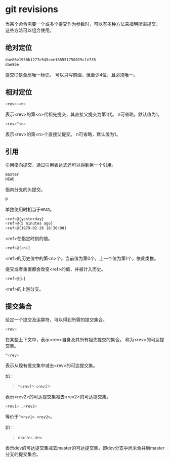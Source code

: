 # git revisions

当某个命令需要一个或多个提交作为参数时，可以有多种方法来指明所需提交。
这些方法可以组合使用。

## 绝对定位

```bash
dae86e1950b1277e545cee180551750029cfe735
dae86e
```

提交ID是全局唯一标识。
可以只写前缀，但至少4位，且必须唯一。

## 相对定位

```bash
<rev>~<n>
```

表示<rev\>的第<n\>代祖先提交，其直接父提交为第1代。
n可省略，默认值为1。

```bash
<rev>^<n>
```

表示<rev\>的第<n\>个直接父提交。
n可省略，默认值为1。

## 引用

引用指向提交，通过引用表达式还可以得到另一个引用。

```bash
master
HEAD
```

指向分支的头提交。

```bash
@
```

单独使用时相当于`HEAD`。

```bash
<ref>@{yesterday}
<ref>@{5 minutes ago}
<ref>@{1979-02-26 18:30:00}
```

<ref\>在指定时刻的值。

```bash
<ref>@{<n>}
```

<ref\>的历史值中的第<n\>个。当前值为第0个，上一个值为第1个，依此类推。

提交或者重置都会改变<ref\>的值，并被计入历史。

```bash
<ref>@{u}
```

<ref\>的上游分支。

## 提交集合

给定一个提交及运算符，可以得到所需的提交集合。

```bash
<rev>
```

在某些上下文中，表示<rev\>自身及其所有祖先提交的集合。
称为<rev\>的可达提交集。


```bash
^<rev>
```

表示从现有提交集中减去<rev\>的可达提交集。

如：

> ^<rev1\> <rev2\>

表示<rev2\>的可达提交集减去<rev2\>的可达提交集。

```bash
<rev1>..<rev2>
```

等价于`^<rev1> <rev2>`。

如：

> master..dev

表示dev的可达提交集减去master的可达提交集，即dev分支中尚未合并到master分支的提交集合。
